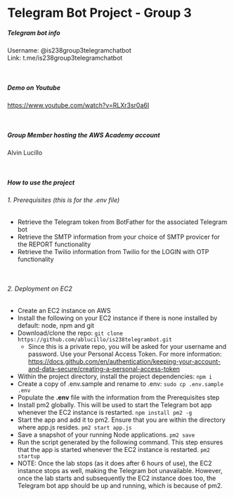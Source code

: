 # Telegram Bot Project - Group 3

##### Telegram bot info
Username: @is238group3telegramchatbot
<br />
Link: t.me/is238group3telegramchatbot

<br />

##### Demo on Youtube
https://www.youtube.com/watch?v=RLXr3sr0a6I

<br /> 

##### Group Member hosting the AWS Academy account
Alvin Lucillo

<br />

##### How to use the project

###### 1. Prerequisites (this is for the .env file)
- Retrieve the Telegram token from BotFather for the associated Telegram bot
- Retrieve the SMTP information from your choice of SMTP provicer for the REPORT functionality
- Retrieve the Twilio information from Twilio for the LOGIN with OTP functionality

<br />

###### 2. Deployment on EC2
- Create an EC2 instance on AWS
- Install the following on your EC2 instance if there is none installed by default: node, npm and git
- Download/clone the repo: `git clone https://github.com/ablucillo/is238telegrambot.git`
    - Since this is a private repo, you will be asked for your username and password. Use your Personal Access Token. For more information: https://docs.github.com/en/authentication/keeping-your-account-and-data-secure/creating-a-personal-access-token
- Within the project directory, install the project dependencies: `npm i`
- Create a copy of .env.sample and rename to .env: `sudo cp .env.sample .env`
- Populate the **.env** file with the information from the Prerequisites step
- Install pm2 globally. This will be used to start the Telegram bot app whenever the EC2 instance is restarted. `npm install pm2 -g`
- Start the app and add it to pm2. Ensure that you are within the directory where app.js resides. `pm2 start app.js`
- Save a snapshot of your running Node applications. `pm2 save`
- Run the script generated by the following command. This step ensures that the app is started whenever the EC2 instance is restarted. `pm2 startup`
- NOTE: Once the lab stops (as it does after 6 hours of use), the EC2 instance stops as well, making the Telegram bot unavailable. However, once the lab starts and subsequently the EC2 instance does too, the Telegram bot app should be up and running, which is because of pm2.
